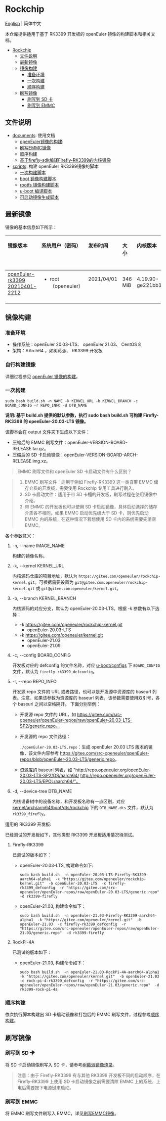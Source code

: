 # Rockchip

[English](./README.en.md) | 简体中文

本仓库提供适用于基于 RK3399 开发板的 openEuler 镜像的构建脚本和相关文档。

<!-- TOC -->

- [Rockchip](#Rockchip)
  - [文件说明](#文件说明)
  - [最新镜像](#最新镜像)
  - [镜像构建](#镜像构建)
    - [准备环境](#准备环境)
    - [一次构建](#一次构建)
    - [顺序构建](#顺序构建)
  - [刷写镜像](#刷写镜像)
    - [刷写到 SD 卡](安装系统到-SD-卡)
    - [刷写到 EMMC](#安装系统到-EMMC)

<!-- /TOC -->

## 文件说明

- [documents](./documents/): 使用文档
    - [openEuler镜像的构建](documents/openEuler镜像的构建.md): 
    - [刷写EMMC镜像](documents/刷写EMMC镜像.md)
    - [顺序构建](documents/顺序构建.md)
    - [基于firefly-sdk编译Firefly-RK3399的内核镜像](documents/基于firefly-sdk编译Firefly-RK3399的内核镜像.md)
- [scripts](./scripts/): 构建 openEuler RK3399镜像的脚本
    - [一次构建脚本](scripts/build.sh)
    - [boot 镜像构建脚本](scripts/build_boot.sh)
    - [rootfs 镜像构建脚本](scripts/build_rootfs.sh)
    - [u-boot 编译脚本](scripts/build_u-boot.sh)
    - [可启动镜像生成脚本](scripts/gen_image.sh)

## 最新镜像

镜像的基本信息如下所示：

<table><thead align="left"><tr>
<th class="cellrowborder" valign="top" width="10%"><p><strong>镜像版本</strong></p></th>
<th class="cellrowborder" valign="top" width="10%"><p><strong>系统用户（密码）</strong></p></th>
<th class="cellrowborder" valign="top" width="10%"><p><strong>发布时间</strong></p></th>
<th class="cellrowborder" valign="top" width="10%"><p><strong>大小</strong></p></th>
<th class="cellrowborder" valign="top" width="10%"><p><strong>内核版本</strong></p></th>
<th class="cellrowborder" valign="top" width="10%"><p><strong>构建文件系统的源仓库</strong></p></th>
<th class="cellrowborder" valign="top" width="10%"><p><strong>镜像类型</strong></p></th>
</tr></thead>
<tbody><tr>
<td class="cellrowborder" valign="top" width="10%"><a href="https://isrc.iscas.ac.cn/eulixos/repo/others/openeuler-rk3399/FIREFLY-RK3399-BUILDROOT-GPT-20210401-2212.tar.gz">openEuler-rk3399 20210401-2212 </a></td>
<td class="cellrowborder" valign="top" width="10%"><ul><li>root（openeuler）</li></ul></td>
<td class="cellrowborder" valign="top" width="10%"><p>2021/04/01</p></td>
<td class="cellrowborder" valign="top" width="10%"><p>346 MiB</p></td>
<td class="cellrowborder" valign="top" width="10%"><p>4.19.90-ge221bb1</p></td>
<td class="cellrowborder" valign="top" width="10%"><a href="https://gitee.com/src-openeuler/openEuler-repos/blob/openEuler-20.03-LTS/generic.repo">openEuler 20.03 LTS 源仓库</a></td>
<td class="cellrowborder" valign="top" width="10%"><p>EMMC 刷写镜像</p></td>
</tr>
</tbody></table>


## 镜像构建

### 准备环境
- 操作系统：openEuler 20.03-LTS、 openEuler 21.03、 CentOS 8
- 架构：AArch64 ，如树莓派、 RK3399 开发板

### 自行构建镜像

详细过程参见 [openEuler 镜像的构建](documents/openEuler镜像的构建.md)。


### 一次构建

`sudo bash build.sh -n NAME -k KERNEL_URL -b KERNEL_BRANCH -c BOARD_CONFIG -r REPO_INFO -d DTB_NAME`

**说明: 基于 build.sh 提供的默认参数，执行 sudo bash build.sh 可构建 Firefly-RK3399 的 openEuler-20.03-LTS 镜像。**

该脚本会在 output 文件夹下生成以下文件：

- 压缩后的 EMMC 刷写文件：openEuler-VERSION-BOARD-RELEASE.tar.gz。
- 压缩后的 SD 卡启动镜像：openEuler-VERSION-BOARD-ARCH-RELEASE.img.xz。

>EMMC 刷写文件和 openEuler SD 卡启动文件有什么区别？

>1. EMMC 刷写文件：适用于例如 Firefly-RK3399 这一类自带 EMMC 储存介质的开发板，需要使用 Rockchip 专用工具进行刷入。
>2. SD 卡启动文件：适用于带 SD 卡槽的开发板，刷写过程在使用镜像中介绍。
>3. 带 EMMC 的开发板也可以使用 SD 卡启动镜像，具体启动选择的储存介质各不相同，如果 EMMC 启动优先级大于 SD 卡，则优先启动 EMMC 内的系统，在这种情况下若想使用 SD 卡内的系统需要先清空 EMMC。

各个参数意义：

1. -n, --name IMAGE_NAME

    构建的镜像名称。

2. -k, --kernel KERNEL_URL

   内核源码仓库的项目地址，默认为 `https://gitee.com/openeuler/rockchip-kernel.git`。可根据需要设置为 `git@gitee.com:openeuler/rockchip-kernel.git` 或 `git@gitee.com:openeuler/kernel.git`。

3. -b, --branch KERNEL_BRANCH

    内核源码的对应分支，默认为 openEuler-20.03-LTS。根据 -k 参数有以下选择：

    - -k https://gitee.com/openeuler/rockchip-kernel.git
        - openEuler-20.03-LTS
    - -k https://gitee.com/openeuler/kernel.git
        - openEuler-21.03
        - openEuler-21.09

4. -c, --config BOARD_CONFIG
   
    开发板对应的 defconfig 的文件名称，对应 [u-boot/configs](https://github.com/u-boot/u-boot/tree/master/configs) 下 `BOARD_CONFIG` 文件，默认为 `firefly-rk3399_defconfig`。

5. -r, --repo REPO_INFO
   
    开发源 repo 文件的 URL 或者路径，也可以是开发源中资源库的 baseurl 列表。注意，如果该参数为资源库的 baseurl 列表，该参数需要使用双引号，各个 baseurl 之间以空格隔开。
    下面分别举例：

    - 开发源 repo 文件的 URL，如 https://gitee.com/src-openeuler/openEuler-repos/raw/openEuler-20.03-LTS-SP2/generic.repo。
    - 开发源的 repo 文件路径：
        
        `./openEuler-20.03-LTS.repo`：生成 openEuler 20.03 LTS 版本的镜像，该文件内容参考 <https://gitee.com/src-openeuler/openEuler-repos/blob/openEuler-20.03-LTS/generic.repo>。

    - 资源库的 baseurl 列表，如 "http://repo.openeuler.org/openEuler-20.03-LTS-SP2/OS/aarch64/ http://repo.openeuler.org/openEuler-20.03-LTS/EPOL/aarch64/"。

6. -d, --device-tree DTB_NAME

     内核设备树中的设备名称，和开发板名称有一点区别，对应 [kernel/arch/arm64/boot/dts/rockchip](https://gitee.com/openeuler/kernel/tree/master/arch/arm64/boot/dts/rockchip) 下的 `DTB_NAME.dts` 文件，默认为 `rk3399_firefly`。


适用的 RK3399 开发板:

已经测试的开发板如下，其他类型 RK3399 开发板适用情况待测试。

1. Firefly-RK3399

    已测试的版本如下：

    - openEuler-20.03-LTS, 构建命令如下:

        `sudo bash build.sh  -n openEuler-20.03-LTS-Firefly-RK3399-aarch64-alpha1  -k "https://gitee.com/openeuler/rockchip-kernel.git"  -b openEuler-20.03-LTS  -c firefly-rk3399_defconfig  -r "https://gitee.com/src-openeuler/openEuler-repos/raw/openEuler-20.03-LTS/generic.repo"  -d rk3399-firefly`


    - openEuler-21.03, 构建命令如下：

        `sudo bash build.sh  -n openEuler-21.03-Firefly-RK3399-aarch64-alpha1  -k "https://gitee.com/openeuler/kernel.git"  -b openEuler-21.03  -c firefly-rk3399_defconfig  -r "https://gitee.com/src-openeuler/openEuler-repos/raw/openEuler-21.03/generic.repo"  -d rk3399-firefly`


2. RockPi-4A
  
    已测试的版本如下：

    - openEuler-21.03, 构建命令如下：

        `sudo bash build.sh  -n openEuler-21.03-RockPi-4A-aarch64-alpha1  -k "https://gitee.com/openeuler/kernel.git"  -b openEuler-21.03  -c rock-pi-4-rk3399_defconfig  -r "https://gitee.com/src-openeuler/openEuler-repos/raw/openEuler-21.03/generic.repo"  -d rk3399-rock-pi-4a`


### 顺序构建

依次执行脚本构建出 SD 卡启动镜像和打包后的 EMMC 刷写文件，过程参考[顺序构建](documents/顺序构建.md)。

## 刷写镜像

### 刷写到 SD 卡

将 SD 卡启动镜像刷写入 SD 卡，请参考[树莓派镜像烧录](https://gitee.com/openeuler/raspberrypi/blob/master/documents/%E5%88%B7%E5%86%99%E9%95%9C%E5%83%8F.md)。

>注意：由于 Firefly-RK3399 有与其他 RK3399 开发板不同的启动顺序，在 Firefly-RK3399 上使用 SD 卡启动镜像之前需要清除 EMMC 上的系统，上电后需要按下电源键来启动。

### 刷写到 EMMC

将 EMMC 刷写文件刷写入 EMMC，详见[刷写EMMC镜像](documents/刷写EMMC镜像.md)。
